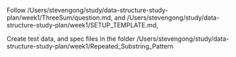 Follow /Users/stevengong/study/data-structure-study-plan/week1/ThreeSum/question.md, and /Users/stevengong/study/data-structure-study-plan/week1/SETUP_TEMPLATE.md,

Create test data, and spec files in the folder /Users/stevengong/study/data-structure-study-plan/week1/Repeated_Substring_Pattern